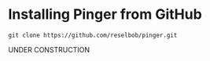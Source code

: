 # Installing Pinger from GitHub

`git clone https://github.com/reselbob/pinger.git`

UNDER CONSTRUCTION